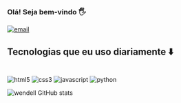 ### Olá! Seja bem-vindo 🖐️

[![email](https://img.shields.io/badge/LinkedIn-0077B5?style=for-the-badge&logo=linkedin&logoColor=white)](https://www.linkedin.com/in/wendell-oliveira-019b3b240/)

## Tecnologias que eu uso diariamente ⬇️

<div style="display: inline_block"><br/>
<img align="center" alt="html5" src="https://img.shields.io/badge/HTML-239120?style=for-the-badge&logo=html5&logoColor=white"/>
<img align="center" alt="css3" src="https://img.shields.io/badge/CSS3-1572B6?style=for-the-badge&logo=css3&logoColor=white"/>
<img align="center" alt="javascript" src="https://img.shields.io/badge/JavaScript-323330?style=for-the-badge&logo=javascript&logoColor=F7DF1E"/>
<img align="center" alt="python" src="https://img.shields.io/badge/Python-14354C?style=for-the-badge&logo=python&logoColor=white"/>

![wendell GitHub stats](https://github-readme-stats.vercel.app/api?username=wendelloliveira93&show_icons=true&theme=radical)

